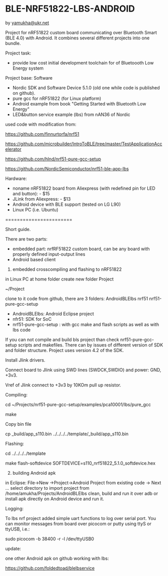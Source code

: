 # BLE-NRF51822-LBS-ANDROID
by yamukha@ukr.net

Project for nRF51822 custom board communicating over Bluetooth Smart (BLE 4.0) with Android. 
It combines several different projects into one bundle.

Project task: 
- provide low cost initial development toolchain for of Bluetoooth Low Energy system 

Project base:
Software
- Nordic SDK and Software Device 5.1.0 (old one while code is published on github).
- pure gcc for nRF51822 (for Linux platform)
- Android example from book "Getting Started with Bluetooth Low Energy"
- LED&button service example (lbs) from nAN36 of Nordic

used code with modification from:

https://github.com/finnurtorfa/nrf51

https://github.com/microbuilder/IntroToBLE/tree/master/TestApplicationAccelerator

https://github.com/hlnd/nrf51-pure-gcc-setup

https://github.com/NordicSemiconductor/nrf51-ble-app-lbs


Hardware:
- noname nRF51822 board from Aliexpress (with redefined pin for LED and button): - $15
- JLink from Aliexpress: - $13 
- Android device with BLE support (tested on LG L90)
- Linux PC (i.e. Ubuntu)

=======================

Short guide.

There are two parts:

- embedded part:  nrfRF51822 custom board, can be any board with properly defined input-output lines
- Android based client

1) embedded crosscompiling and flashing to nRF51822

in Linux PC at home folder create new folder Project

~/Project

clone to it code from github, there are 3 folders: AndroidBLElbs  nrf51  nrf51-pure-gcc-setup

- AndroidBLElbs: Android Eclipse project
- nfr51: SDK for SoC
- nrf51-pure-gcc-setup : with gcc make and flash scripts as well as with lbs code

If you can not compile and build bls project than check nrf51-pure-gcc-setup scripts and makefiles.
There can by issues of different version of SDK and folder structure. 
Project uses version 4.2 of the SDK.

Install Jlink drivers.

Connect board to Jlink using SWD lines (SWDCK,SWDIO) and power: GND, +3v3. 

Vref of Jlink connect to +3v3 by 10KOm pull up resistor.

Compiling:

cd ~/Projects/nrf51-pure-gcc-setup/examples/pca10001/lbs/pure_gcc

make

Copy bin file

cp _build/app_s110.bin ../../../../template/_build/app_s110.bin

Flashing:

cd ../../../../template

make flash-softdevice SOFTDEVICE=s110_nrf51822_5.1.0_softdevice.hex

2) building Android apk

in Eclipse: File->New ->Project->Android Project from existing code -> Next ...
select directory to import project from /home/amukha/Projects/AndroidBLElbs
clean, build and run it over adb or install apk directly on Android device and run it.

Logging: 

To lbs nrf project added simple uart functions to log over serial port. 
You can monitor messages from board over picocom or putty using ttyS or ttyUSB, i.e.: 

sudo picocom -b 38400 -r -l /dev/ttyUSB0


update: 

one other Android apk on github working with lbs:

https://github.com/foldedtoad/blelbservice
